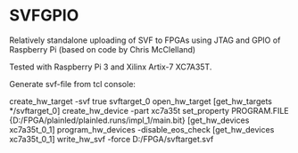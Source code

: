 # SVFGPIO
Relatively standalone uploading of SVF to FPGAs using JTAG and GPIO of Raspberry Pi (based on code by Chris McClelland)

Tested with Raspberry Pi 3 and Xilinx Artix-7 XC7A35T.

Generate svf-file from tcl console:

create_hw_target -svf true svftarget_0
open_hw_target [get_hw_targets */svftarget_0]
create_hw_device -part xc7a35t
set_property PROGRAM.FILE {D:/FPGA/plainled/plainled.runs/impl_1/main.bit} [get_hw_devices xc7a35t_0_1]
program_hw_devices -disable_eos_check [get_hw_devices xc7a35t_0_1]
write_hw_svf -force D:/FPGA/svftarget.svf
